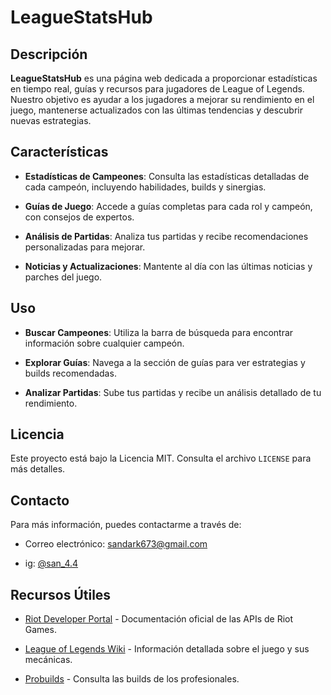 # LeagueStatsHub


## Descripción

**LeagueStatsHub** es una página web dedicada a proporcionar estadísticas en tiempo real, guías y recursos para jugadores de League of Legends. Nuestro objetivo es ayudar a los jugadores a mejorar su rendimiento en el juego, mantenerse actualizados con las últimas tendencias y descubrir nuevas estrategias.


## Características

- **Estadísticas de Campeones**: Consulta las estadísticas detalladas de cada campeón, incluyendo habilidades, builds y sinergias.

- **Guías de Juego**: Accede a guías completas para cada rol y campeón, con consejos de expertos.

- **Análisis de Partidas**: Analiza tus partidas y recibe recomendaciones personalizadas para mejorar.

- **Noticias y Actualizaciones**: Mantente al día con las últimas noticias y parches del juego.


## Uso

- **Buscar Campeones**: Utiliza la barra de búsqueda para encontrar información sobre cualquier campeón.

- **Explorar Guías**: Navega a la sección de guías para ver estrategias y builds recomendadas.

- **Analizar Partidas**: Sube tus partidas y recibe un análisis detallado de tu rendimiento.


## Licencia

Este proyecto está bajo la Licencia MIT. Consulta el archivo `LICENSE` para más detalles.


## Contacto

Para más información, puedes contactarme a través de:

- Correo electrónico: sandark673@gmail.com

- ig: [@san_4.4](https://instagram.com/san_4.4)


## Recursos Útiles

- [Riot Developer Portal](https://developer.riotgames.com/docs/lol) - Documentación oficial de las APIs de Riot Games.

- [League of Legends Wiki](https://leagueoflegends.fandom.com/wiki/League_of_Legends_Wiki) - Información detallada sobre el juego y sus mecánicas.

- [Probuilds](https://www.probuilds.net/) - Consulta las builds de los profesionales.